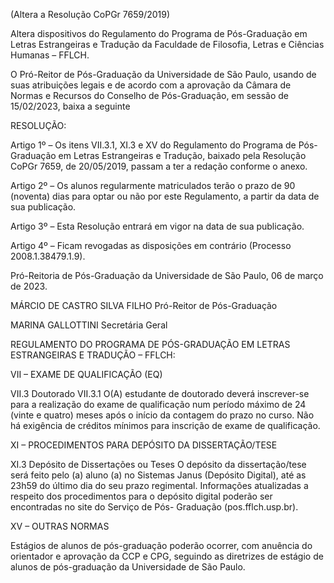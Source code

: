 (Altera a Resolução CoPGr 7659/2019)

Altera dispositivos do Regulamento do Programa de Pós-Graduação em Letras Estrangeiras e Tradução da Faculdade de Filosofia, Letras e Ciências Humanas – FFLCH.

O Pró-Reitor de Pós-Graduação da Universidade de São Paulo, usando de suas atribuições legais e de acordo com a aprovação da Câmara de Normas e Recursos do Conselho de Pós-Graduação, em sessão de 15/02/2023, baixa a seguinte

RESOLUÇÃO:

Artigo 1º – Os itens VII.3.1, XI.3 e XV do Regulamento do Programa de Pós-Graduação em Letras Estrangeiras e Tradução, baixado pela Resolução CoPGr 7659, de 20/05/2019, passam a ter a redação conforme o anexo.

Artigo 2º – Os alunos regularmente matriculados terão o prazo de 90 (noventa) dias para optar ou não por este Regulamento, a partir da data de sua publicação.

Artigo 3º – Esta Resolução entrará em vigor na data de sua publicação.

Artigo 4º – Ficam revogadas as disposições em contrário (Processo 2008.1.38479.1.9).

Pró-Reitoria de Pós-Graduação da Universidade de São Paulo, 06 de março de 2023.

MÁRCIO DE CASTRO SILVA FILHO
Pró-Reitor de Pós-Graduação

MARINA GALLOTTINI
Secretária Geral

REGULAMENTO DO PROGRAMA DE PÓS-GRADUAÇÃO EM
LETRAS ESTRANGEIRAS E TRADUÇÃO – FFLCH:

VII – EXAME DE QUALIFICAÇÃO (EQ)

VII.3 Doutorado
VII.3.1 O(A) estudante de doutorado deverá inscrever-se para a realização do exame de qualificação num período máximo de 24 (vinte e quatro) meses após o início da contagem do prazo no curso. Não há exigência de créditos mínimos para inscrição de exame de qualificação.

XI – PROCEDIMENTOS PARA DEPÓSITO DA DISSERTAÇÃO/TESE

XI.3 Depósito de Dissertações ou Teses
O depósito da dissertação/tese será feito pelo (a) aluno (a) no Sistemas Janus (Depósito Digital), até as 23h59 do último dia do seu prazo regimental. Informações atualizadas a respeito dos procedimentos para o depósito digital poderão ser encontradas no site do Serviço de Pós- Graduação (pos.fflch.usp.br).

XV – OUTRAS NORMAS

Estágios de alunos de pós-graduação poderão ocorrer, com anuência do orientador e aprovação da CCP e CPG, seguindo as diretrizes de estágio de alunos de pós-graduação da Universidade de São Paulo.